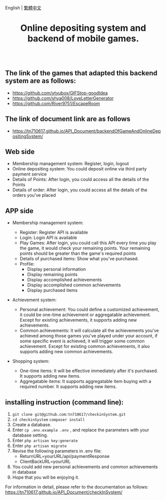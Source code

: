 English | [繁體中文](./README.zh-TW.md) 
<h1 align="center">Online depositing system and backend of mobile games.</h1>
<br/>
<br/>

## The link of the games that adapted this backend system are as follows:
- https://github.com/ytyubox/GIFStop-goodIdea
- https://github.com/shya008/LoveLetterGenerator
- https://github.com/River9751/EscapeRoom

## The link of document link are as follows
- https://tn710617.github.io/API_Document/backendOfGameAndOnlineDepositingSystem/

## Web side
- Membership management system: Register, login, logout
- Online depositing system: You could deposit online via third party payment service
- Details of Points: After login, you could access all the details of the Points
- Details of order: After login, you could access all the details of the orders you've placed

## APP side
- Membership management system:
    - Register: Register API is available
    - Login: Login API is available
    - Play Games: After login, you could call this API every time you play the game, it would check your remaining points. Your remaining points should be greater than the game's required points
    - Details of purchased items: Show what you've purchased.
    - Profile:
        - Display personal information
        - Display remaining points
        - Display accomplished achievements
        - Display accomplished common achievements
        - Display purchased items
        
- Achievement system: 
    - Personal achievement: You could define a customized achievement, it could be one-time achievement or aggregatable achievement. Except for existing achievements, it supports adding new achievements.
    - Common achievements: It will calculate all the achievements you've achieved among those games you've played under your account, if some specific event is achieved, it will trigger some common achievement. Except for existing common achievements, it also supports adding new common achievements.
        
- Shopping system:
    - One-time items: It will be effective immediately after it's purchased. It supports adding new items.
    - Aggregatable items: It supports aggregatable item buying with a required number. It supports adding new items.
    
 
## installing instruction (command line):
 1. `git clone git@github.com:tn710617/checkinSystem.git`
 2. `cd checkinSystem` `composer install` 
 3. Create a database. 
 4. Enter `cp .env.example .env`
, and replace the parameters with your database setting.
 5. Enter `php artisan key:generate`   
 6. Enter `php artisan migrate`
 7. Revise the following parameters in .env file:
    - ReturnURL=yourURL/api/paymentResponse
    - ClientBackURL=yourURL
 8. You could add new personal achievements and common achievements in database
 9. Hope that you will be enjoying it.
 
 For information in detail, please refer to the documentation as follows:
 https://tn710617.github.io/API_Document/checkInSystem/
